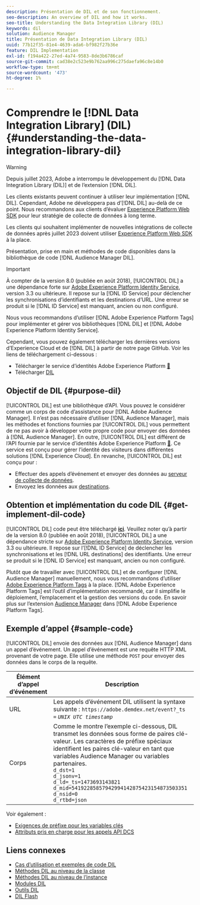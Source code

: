 ```yaml
---
description: Présentation de DIL et de son fonctionnement.
seo-description: An overview of DIL and how it works.
seo-title: Understanding the Data Integration Library (DIL)
keywords: dil
solution: Audience Manager
title: Présentation de Data Integration Library (DIL)
uuid: 77b12f35-81e4-4639-ada6-bf982f27b36e
feature: DIL Implementation
exl-id: f194a422-27ed-4a74-9583-8de3b6786caf
source-git-commit: cad38e2c523e9b762aa996c275daefa96c8e14b0
workflow-type: tm+mt
source-wordcount: '473'
ht-degree: 1%

---
```


# Comprendre le [!DNL Data Integration Library] (DIL){#understanding-the-data-integration-library-dil}

>[!WARNING]
>
>Depuis juillet 2023, Adobe a interrompu le développement du [!DNL Data Integration Library (DIL)] et de l’extension [!DNL DIL].
>
>Les clients existants peuvent continuer à utiliser leur implémentation [!DNL DIL]. Cependant, Adobe ne développera pas d’[!DNL DIL] au-delà de ce point. Nous recommandons aux clients d’évaluer [Experience Platform Web SDK](https://experienceleague.adobe.com/docs/experience-platform/edge/home.html?lang=en) pour leur stratégie de collecte de données à long terme.
>
>Les clients qui souhaitent implémenter de nouvelles intégrations de collecte de données après juillet 2023 doivent utiliser [Experience Platform Web SDK](https://experienceleague.adobe.com/docs/experience-platform/edge/home.html?lang=en) à la place.

Présentation, prise en main et méthodes de code disponibles dans la bibliothèque de code [!DNL Audience Manager DIL].

>[!IMPORTANT]
>
>À compter de la version 8.0 (publiée en août 2018), [!UICONTROL DIL] a une dépendance forte sur [Adobe Experience Platform Identity Service](https://experienceleague.adobe.com/docs/id-service/using/home.html), version 3.3 ou ultérieure. Il repose sur la [!DNL ID Service] pour déclencher les synchronisations d’identifiants et les destinations d’URL. Une erreur se produit si le [!DNL ID Service] est manquant, ancien ou non configuré.
>
>Nous vous recommandons d’utiliser [!DNL Adobe Experience Platform Tags] pour implémenter et gérer vos bibliothèques [!DNL DIL] et [!DNL Adobe Experience Platform Identity Service].

Cependant, vous pouvez également télécharger les dernières versions d’Experience Cloud et de [!DNL DIL] à partir de notre page GitHub. Voir les liens de téléchargement ci-dessous :

* Télécharger le service d’identités Adobe Experience Platform [&#128279;](https://github.com/Adobe-Marketing-Cloud/id-service/releases)
* Télécharger [DIL](https://github.com/Adobe-Marketing-Cloud/dil/releases)

## Objectif de DIL {#purpose-dil}

[!UICONTROL DIL] est une bibliothèque d’API. Vous pouvez le considérer comme un corps de code d’assistance pour [!DNL Adobe Audience Manager]. Il n’est pas nécessaire d’utiliser [!DNL Audience Manager], mais les méthodes et fonctions fournies par [!UICONTROL DIL] vous permettent de ne pas avoir à développer votre propre code pour envoyer des données à [!DNL Audience Manager]. En outre, [!UICONTROL DIL] est différent de l’API fournie par le service d’identités Adobe Experience Platform [&#128279;](https://experienceleague.adobe.com/docs/id-service/using/home.html). Ce service est conçu pour gérer l’identité des visiteurs dans différentes solutions [!DNL Experience Cloud]. En revanche, [!UICONTROL DIL] est conçu pour :

* Effectuer des appels d’événement et envoyer des données au [serveur de collecte de données](../reference/system-components/components-data-collection.md).
* Envoyez les données aux [destinations](../features/destinations/destinations.md).

## Obtention et implémentation du code DIL {#get-implement-dil-code}

[!UICONTROL DIL] code peut être téléchargé **[ici](https://github.com/Adobe-Marketing-Cloud/dil/releases)**. Veuillez noter qu’à partir de la version 8.0 (publiée en août 2018), [!UICONTROL DIL] a une dépendance stricte sur [Adobe Experience Platform Identity Service](https://experienceleague.adobe.com/docs/id-service/using/home.html), version 3.3 ou ultérieure. Il repose sur l’[!DNL ID Service] de déclencher les synchronisations et les [!DNL URL destinations] des identifiants. Une erreur se produit si le [!DNL ID Service] est manquant, ancien ou non configuré.

Plutôt que de travailler avec [!UICONTROL DIL] et de configurer [!DNL Audience Manager] manuellement, nous vous recommandons d’utiliser [Adobe Experience Platform Tags](https://experienceleague.adobe.com/docs/experience-platform/tags/home.html) à la place. [!DNL Adobe Experience Platform Tags] est l’outil d’implémentation recommandé, car il simplifie le déploiement, l’emplacement et la gestion des versions du code. En savoir plus sur l’extension [Audience Manager](https://experienceleague.adobe.com/docs/experience-platform/tags/extensions/adobe/audience-manager/overview.html) dans [!DNL Adobe Experience Platform Tags].

## Exemple d’appel {#sample-code}

[!UICONTROL DIL] envoie des données aux [!DNL Audience Manager] dans un appel d’événement. Un appel d’événement est une requête HTTP XML provenant de votre page. Elle utilise une méthode `POST` pour envoyer des données dans le corps de la requête.

| Élément d’appel d’événement | Description |
|--- |--- |
| URL | Les appels d’événement DIL utilisent la syntaxe suivante : `https://adobe.demdex.net/event?_ts =` *`UNIX UTC timestamp`* |
| Corps | Comme le montre l’exemple ci-dessous, DIL transmet les données sous forme de paires clé-valeur. Les caractères de préfixe spéciaux identifient les paires clé-valeur en tant que variables Audience Manager ou variables partenaires.<br>`d_dst=1`<br>`d_jsonv=1`<br>`d_ld=_ts=1473693143821`<br>`d_mid=54192285857942994142875423154873503351`<br>`d_nsid=0`<br>`d_rtbd=json`<br> |

Voir également :
* [Exigences de préfixe pour les variables clés](../features/traits/trait-variable-prefixes.md)
* [Attributs pris en charge pour les appels API DCS](../api/dcs-intro/dcs-api-reference/dcs-keys.md)

## Liens connexes

* [Cas d’utilisation et exemples de code DIL](/help/using/dil/dil-use-cases.md)
* [Méthodes DIL au niveau de la classe](/help/using/dil/dil-class-overview/dil-start.md)
* [Méthodes DIL au niveau de l’instance](/help/using/dil/dil-instance-methods.md)
* [Modules DIL](/help/using/dil/dil-modules.md)
* [Outils DIL](/help/using/dil/dil-tools.md)
* [DIL Flash](/help/using/dil/dil-flash.md)
